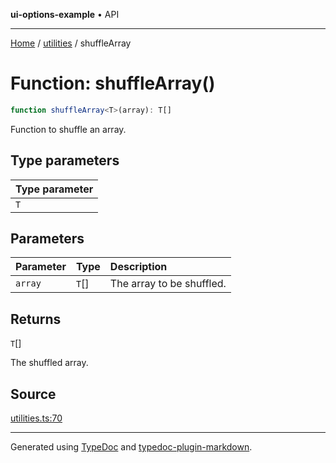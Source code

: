 **ui-options-example** • API

***

[Home](../../README.md) / [utilities](../README.md) / shuffleArray

# Function: shuffleArray()

```ts
function shuffleArray<T>(array): T[]
```

Function to shuffle an array.

## Type parameters

| Type parameter |
| :------ |
| `T` |

## Parameters

| Parameter | Type | Description |
| :------ | :------ | :------ |
| `array` | `T`[] | The array to be shuffled. |

## Returns

`T`[]

The shuffled array.

## Source

[utilities.ts:70](https://github.com/tgreyuk/typedoc-plugin-markdown-examples/blob/13dc594/examples/01-typedoc-plugin-markdown/src/utilities.ts#L70)

***

Generated using [TypeDoc](https://typedoc.org) and [typedoc-plugin-markdown](https://typedoc-plugin-markdown.org).
